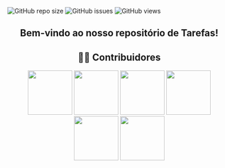 ![GitHub repo size](https://img.shields.io/github/repo-size/unb-mds/2023-2-Squad10?style=for-the-badge)
![GitHub issues](https://img.shields.io/github/issues/unb-mds/2023-2-Squad10?style=for-the-badge)
![GitHub views](https://komarev.com/ghpvc/?username=unb-mds&repo=2023-2-Squad10&color=blueviolet&style=for-the-badge&label=Views)

<div align="center">
  <h2>Bem-vindo ao nosso repositório de Tarefas! </h2>
</div> 



<div align="center">
  <h2>👩‍💻 Contribuidores </h2>
</div> 
<!-- Foto dos participantes do grupo -->
<div align="center"> 
 <img src="https://avatars.githubusercontent.com/u/176343509?v=4" width="100"/>
 <img src="https://avatars.githubusercontent.com/u/110188236?v=4" width="100" />
 <img src="https://avatars.githubusercontent.com/u/129335105?v=4" width="100"/>
 <img src="https://avatars.githubusercontent.com/u/110177629?v=4" width="100"/>
 <img src="" width="100"/>
 <img src="" width="100"/>
 
</div>
